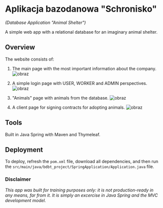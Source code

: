 # Aplikacja bazodanowa "Schronisko" 
*(Database Application "Animal Shelter")*

A simple web app with a relational database for an imaginary animal shelter.

## Overview
The website consists of:
1. The main page with the most important information about the company.
![obraz](https://github.com/julianuziemblo/aplikacja-bazodanowa-schronisko/assets/120249104/28439bf8-01c9-420e-8ed2-854f5d9bcef2)

2. A simple login page with USER, WORKER and ADMIN perspectives.
![obraz](https://github.com/julianuziemblo/aplikacja-bazodanowa-schronisko/assets/120249104/0392c206-738c-4693-a919-eaf1d87d26b1)

3. "Animals" page with animals from the database.
![obraz](https://github.com/julianuziemblo/aplikacja-bazodanowa-schronisko/assets/120249104/9ad3568a-3a9f-4f05-86eb-d207a69c5f40)

4. A client page for signing contracts for adopting animals.
![obraz](https://github.com/julianuziemblo/aplikacja-bazodanowa-schronisko/assets/120249104/63625b36-8a2f-4c20-ae0f-16745c50ba0c)

## Tools
Built in Java Spring with Maven and Thymeleaf.

## Deployment
To deploy, refresh the `pom.xml` file, download all dependencies, and then run the `src/main/java/bdbt_project/SpringApplication/Application.java` file.

### Disclaimer
*This app was built for training purposes only: it is not production-ready in any means, far from it. It is simply an excercise in Java Spring and the MVC development model.*
